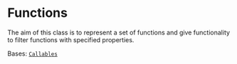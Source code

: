 # Functions

The aim of this class is to represent a set of functions and give functionality to filter functions with specified properties.

Bases: [`Callables`](../)
